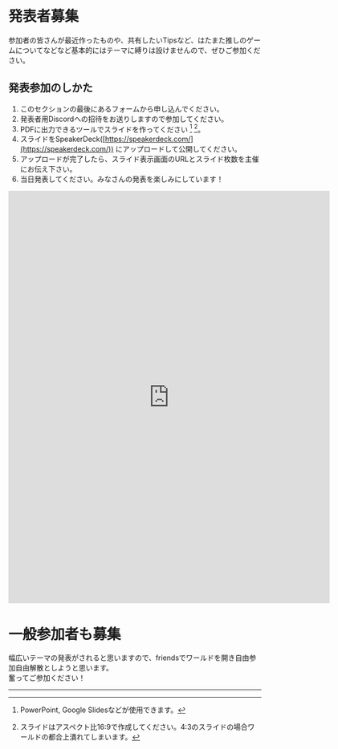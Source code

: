 
# 発表者募集
参加者の皆さんが最近作ったものや、共有したいTipsなど、はたまた推しのゲームについてなどなど基本的にはテーマに縛りは設けませんので、ぜひご参加ください。  

## 発表参加のしかた
1. このセクションの最後にあるフォームから申し込んでください。
2. 発表者用Discordへの招待をお送りしますので参加してください。
3. PDFに出力できるツールでスライドを作ってください [^1] [^2]。
4. スライドをSpeakerDeck([https://speakerdeck.com/](https://speakerdeck.com/)) にアップロードして公開してください。
5. アップロードが完了したら、スライド表示画面のURLとスライド枚数を主催にお伝え下さい。
6. 当日発表してください。みなさんの発表を楽しみにしています！

[^1]: PowerPoint, Google Slidesなどが使用できます。
[^2]: スライドはアスペクト比16:9で作成してください。4:3のスライドの場合ワールドの都合上潰れてしまいます。

<iframe src="https://docs.google.com/forms/d/e/1FAIpQLScrAHEJMv8E869yw1ASGO7gJm-XEwqWk_tNymPJoNIPWKNMaQ/viewform?embedded=true" width="640" height="823" frameborder="0" marginheight="0" marginwidth="0">Loading…</iframe>

# 一般参加者も募集
幅広いテーマの発表がされると思いますので、friendsでワールドを開き自由参加自由解散としようと思います。  
奮ってご参加ください！

---

